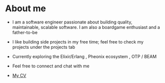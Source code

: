 # About me

- I am a software engineer passionate about building quality, maintainable, scalable software. I am also a boardgame enthusiast and a father-to-be

- I like building side projects in my free time; feel free to check my projects under the projects tab

- Currently exploring the Elixir/Erlang , Pheonix ecosystem , OTP / BEAM

- Feel free to connect and chat with me

- [My CV](/JIA_YI_OOI_-_Senior_Software_Engineer.pdf)
